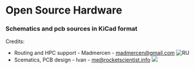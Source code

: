 # Open Source Hardware
### Schematics and pcb sources in KiCad format

Credits:
- Routing and HPC support   -   Madmercen - madmercen@gmail.com ![RU](https://raw.githubusercontent.com/rocketscientist26/rocketscientist26.github.io/master/images/flags/ru.png)
- Scematics, PCB design     -   Ivan - me@rocketscientist.info ![](https://raw.githubusercontent.com/rocketscientist26/rocketscientist26.github.io/master/images/flags/__.png)

